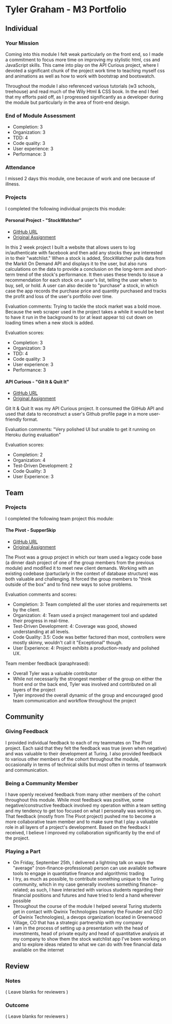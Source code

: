# Tyler Graham - M3 Portfolio

## Individual

### Your Mission

Coming into this module I felt weak particularly on the front end, so I made a commitment to focus more time on improving my stylistic html, css and JavaScript skills. This came into play on the API Curious project, where I devoted a significant chunk of the project work time to teaching myself css and animations as well as how to work with bootstrap and bootswatch.

Throughout the module I also referenced various tutorials (w3 schools, treehouse) and read much of the Wily Html & CSS book. In the end I feel that my efforts paid off, as I progressed significantly as a developer during the module but particularly in the area of front-end design.

### End of Module Assessment

+ Completion: 3
+ Organization: 3
+ TDD: 4
+ Code quality: 3
+ User experience: 3
+ Performance: 3

### Attendance

I missed 2 days this module, one because of work and one because of illness.

### Projects

I completed the following individual projects this module:

#### Personal Project - "StockWatcher"

* [GitHub URL](https://github.com/tgraham777/stock_watcher)
* [Original Assignment](https://github.com/turingschool/lesson_plans/blob/master/ruby_03-professional_rails_applications/self_directed_project.md)

In this 2 week project I built a website that allows users to log in/authenticate with facebook and then add any stocks they are interested in to their "watchlist." When a stock is added, StockWatcher pulls data from the Markit On Demand API and displays it to the user, but also runs calculations on the data to provide a conclusion on the long-term and short-term trend of the stock's performance. It then uses these trends to issue a recommendation for each stock on a user's list, telling the user when to buy, sell, or hold. A user can also decide to "purchase" a stock, in which case the app records the purchase price and quantity purchased and tracks the profit and loss of the user's portfolio over time.

Evaluation comments: Trying to tackle the stock market was a bold move. Because the web scraper used in the project takes a while it would be best to have it run in the background to (or at least appear to) cut down on loading times when a new stock is added.

Evaluation scores:
+ Completion: 3
+ Organization: 3
+ TDD: 4
+ Code quality: 3
+ User experience: 3
+ Performance: 3

#### API Curious - "Git It & Quit It"

* [GitHub URL](https://github.com/tgraham777/git-it-and-quit-it)
* [Original Assignment](https://github.com/turingschool/lesson_plans/blob/master/ruby_03-professional_rails_applications/apicurious.md)

Git It & Quit It was my API Curious project. It consumed the GitHub API and used that data to reconstruct a user's Github profile page in a more user-friendly format.

Evaluation comments: "Very polished UI but unable to get it running on Heroku during evaluation"

Evaluation scores:
+ Completion: 2
+ Organization: 4
+ Test-Driven Development: 2
+ Code Quality: 3
+ User Experience: 3

## Team

### Projects

I completed the following team project this module:

#### The Pivot - SupperSkip

* [GitHub URL](https://github.com/mrjaimisra/the_pivot)
* [Original Assignment](https://github.com/turingschool/lesson_plans/blob/master/ruby_03-professional_rails_applications/the_pivot.md)

The Pivot was a group project in which our team used a legacy code base (a dinner dash project of one of the group members from the previous module) and modified it to meet new client demands. Working with an existing codebase (partuclarly in the context of database structure) was both valuable and challenging. It forced the group members to "think outside of the box" and to find new ways to solve problems.

Evaluation comments and scores:
+ Completion: 3: Team completed all the user stories and requirements set by the client.
+ Organization: 4: Team used a project management tool and updated their progress in real-time.
+ Test-Driven Development: 4: Coverage was good, showed understanding at all levels.
+ Code Quality: 3.5: Code was better factored than most, controllers were mostly skinny, wouldn't call it "Exceptional" though.
+ User Experience: 4: Project exhibits a production-ready and polished UX.

Team member feedback (paraphrased):
+ Overall Tyler was a valuable contributor
+ While not necessarily the strongest member of the group on either the front end or the back end, Tyler was involved and contributed on all layers of the project
+ Tyler improved the overall dynamic of the group and encouraged good team communication and workflow throughout the project

## Community

### Giving Feedback

I provided individual feedback to each of my teammates on The Pivot project. Each said that they felt the feedback was true (even when negative) and was valuable to their development at Turing. I also provided feedback to various other members of the cohort throughout the module, occasionally in terms of technical skills but most often in terms of teamwork and communication.

### Being a Community Member

I have openly received feedback from many other members of the cohort throughout this module. While most feedback was positive, some negative/constructive feedback involved my operation within a team setting and my tendency to get too focused on what I personally was working on. That feedback (mostly from The Pivot project) pushed me to become a more collaborative team member and to make sure that I play a valuable role in all layers of a project's development. Based on the feedback I received, I believe I improved my collaboration significantly by the end of the project.

### Playing a Part

+ On Friday, September 25th, I delivered a lightning talk on ways the "average" (non-finance-professional) person can use available software tools to engage in quantitative finance and algorithmic trading
+ I try, as much as possible, to contribute something unique to the Turing community, which in my case generally involves something finance-related; as such, I have interacted with various students regarding their financial positions and futures and have tried to lend a hand wherever possible
+ Throughout the course of the module I helped several Turing students get in contact with Qwinix Technologies (namely the Founder and CEO of Qwinix Technologies), a devops organization located in Greenwood Village, CO that has a strategic partnership with my company
+ I am in the process of setting up a presentation with the head of investments, head of private equity and head of quantitative analysis at my company to show them the stock watchlist app I've been working on and to explore ideas related to what we can do with free financial data available on the internet

## Review

### Notes

( Leave blanks for reviewers )

### Outcome

( Leave blanks for reviewers )
